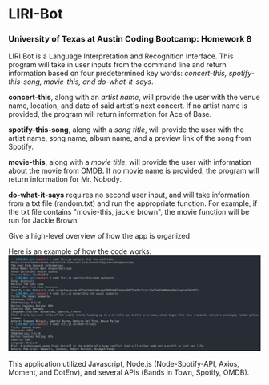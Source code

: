 # LIRI-Bot

### University of Texas at Austin Coding Bootcamp: Homework 8

LIRI Bot is a Language Interpretation and Recognition Interface. This program will take in user inputs from the command line and return information based on four predetermined key words: *concert-this, spotify-this-song, movie-this, and do-what-it-says*. 

**concert-this**, along with an *artist name*, will provide the user with the venue name, location, and date of said artist's next concert. If no artist name is provided, the program will return information for Ace of Base.

**spotify-this-song**, along with a *song title*, will provide the user with the artist name, song name, album name, and a preview link of the song from Spotify. 

**movie-this**, along with a *movie title*, will provide the user with information about the movie from OMDB. If no movie name is provided, the program will return information for Mr. Nobody.

**do-what-it-says** requires no second user input, and will take information from a txt file (random.txt) and run the appropriate function. For example, if the txt file contains "movie-this, jackie brown", the movie function will be run for Jackie Brown.

Give a high-level overview of how the app is organized

Here is an example of how the code works: 
![preview](example.png)

This application utilized Javascript, Node.js (Node-Spotify-API, Axios, Moment, and DotEnv), and several APIs (Bands in Town, Spotify, OMDB).
